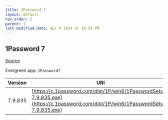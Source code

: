 ```yaml
---
title: 1Password 7
layout: default
nav_order: 2
parent: 1
last_modified_date: Apr 9 2024 at 10:54 PM
---
```


## 1Password 7

[Source](https://1password.com/)

Evergreen app: `1Password7`

| Version | URI                                                                                                                                |
| ------- | ---------------------------------------------------------------------------------------------------------------------------------- |
| 7.9.835 | [https://c.1password.com/dist/1P/win6/1PasswordSetup-7.9.835.exe](https://c.1password.com/dist/1P/win6/1PasswordSetup-7.9.835.exe) |
